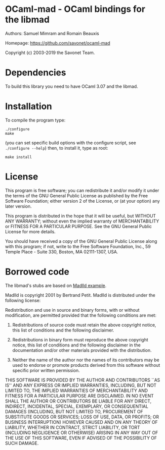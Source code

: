 OCaml-mad - OCaml bindings for the libmad
=========================================

Authors: Samuel Mimram and Romain Beauxis

Homepage: https://github.com/savonet/ocaml-mad

Copyright (c) 2003-2019 the Savonet Team.


Dependencies
============

To build this library you need to have OCaml 3.07 and the libmad.


Installation
============

To compile the program type:

```
./configure
make
```

(you can set specific build options with the configure script, see
`./configure --help`) then, to install it, type as root:

```
make install
```

License
=======

This program is free software; you can redistribute it and/or
modify it under the terms of the GNU General Public License
as published by the Free Software Foundation; either version 2
of the License, or (at your option) any later version.

This program is distributed in the hope that it will be useful,
but WITHOUT ANY WARRANTY; without even the implied warranty of
MERCHANTABILITY or FITNESS FOR A PARTICULAR PURPOSE.  See the
GNU General Public License for more details.

You should have received a copy of the GNU General Public License
along with this program; if not, write to the Free Software
Foundation, Inc., 59 Temple Place - Suite 330, Boston, MA  02111-1307, USA.


Borrowed code
=============

The libmad's stubs are based on [Madlld
example](http://www.bsd-dk.dk/~elrond/audio/madlld/).

Madlld is copyright 2001 by Bertrand Petit.
Madlld is distributed under the following license:

Redistribution and use in source and binary forms, with or without
modification, are permitted provided that the following conditions
are met:

1. Redistributions of source code must retain the above copyright
   notice, this list of conditions and the following disclaimer.

2. Redistributions in binary form must reproduce the above copyright
   notice, this list of conditions and the following disclaimer in the
   documentation and/or other materials provided with the distribution.

3. Neither the name of the author nor the names of its contributors
   may be used to endorse or promote products derived from this software
   without specific prior written permission.

THIS SOFTWARE IS PROVIDED BY THE AUTHOR AND CONTRIBUTORS ``AS IS'' AND
ANY EXPRESS OR IMPLIED WARRANTIES, INCLUDING, BUT NOT LIMITED TO, THE
IMPLIED WARRANTIES OF MERCHANTABILITY AND FITNESS FOR A PARTICULAR
PURPOSE ARE DISCLAIMED.  IN NO EVENT SHALL THE AUTHOR OR CONTRIBUTORS
BE LIABLE FOR ANY DIRECT, INDIRECT, INCIDENTAL, SPECIAL, EXEMPLARY, OR
CONSEQUENTIAL DAMAGES (INCLUDING, BUT NOT LIMITED TO, PROCUREMENT OF
SUBSTITUTE GOODS OR SERVICES; LOSS OF USE, DATA, OR PROFITS; OR
BUSINESS INTERRUPTION) HOWEVER CAUSED AND ON ANY THEORY OF LIABILITY,
WHETHER IN CONTRACT, STRICT LIABILITY, OR TORT (INCLUDING NEGLIGENCE
OR OTHERWISE) ARISING IN ANY WAY OUT OF THE USE OF THIS SOFTWARE, EVEN
IF ADVISED OF THE POSSIBILITY OF SUCH DAMAGE.
